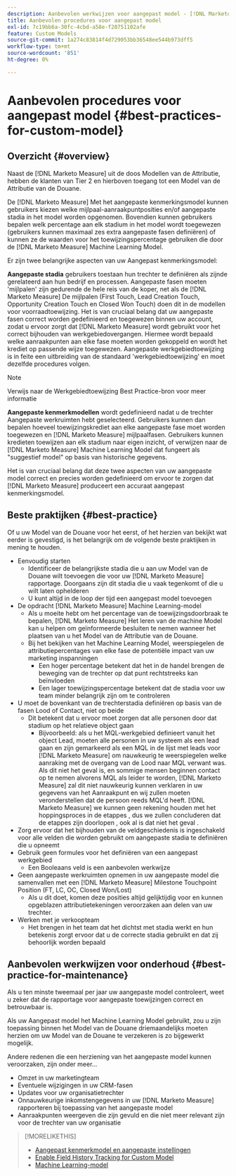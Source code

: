 ```yaml
---
description: Aanbevolen werkwijzen voor aangepast model - [!DNL Marketo Measure]
title: Aanbevolen procedures voor aangepast model
exl-id: 7c19bb6a-30fc-4cbd-a58e-f20751102afe
feature: Custom Models
source-git-commit: 1a274c83814f4d729053bb36548ee544b973dff5
workflow-type: tm+mt
source-wordcount: '851'
ht-degree: 0%

---
```


# Aanbevolen procedures voor aangepast model {#best-practices-for-custom-model}

## Overzicht {#overview}

Naast de [!DNL Marketo Measure] uit de doos Modellen van de Attributie, hebben de klanten van Tier 2 en hierboven toegang tot een Model van de Attributie van de Douane.

De [!DNL Marketo Measure] Met het aangepaste kenmerkingsmodel kunnen gebruikers kiezen welke mijlpaal-aanraakpuntposities en/of aangepaste stadia in het model worden opgenomen. Bovendien kunnen gebruikers bepalen welk percentage aan elk stadium in het model wordt toegewezen (gebruikers kunnen maximaal zes extra aangepaste fasen definiëren) of kunnen ze de waarden voor het toewijzingspercentage gebruiken die door de [!DNL Marketo Measure] Machine Learning Model.

Er zijn twee belangrijke aspecten van uw Aangepast kenmerkingsmodel:

**Aangepaste stadia** gebruikers toestaan hun trechter te definiëren als zijnde gerelateerd aan hun bedrijf en processen. Aangepaste fasen moeten &#39;mijlpalen&#39; zijn gedurende de hele reis van de koper, net als de [!DNL Marketo Measure] De mijlpalen (First Touch, Lead Creation Touch, Opportunity Creation Touch en Closed Won Touch) doen dit in de modellen voor voorraadtoewijzing. Het is van cruciaal belang dat uw aangepaste fasen correct worden gedefinieerd en toegewezen binnen uw account, zodat u ervoor zorgt dat [!DNL Marketo Measure] wordt gebruikt voor het correct bijhouden van werkgebiedovergangen. Hiermee wordt bepaald welke aanraakpunten aan elke fase moeten worden gekoppeld en wordt het krediet op passende wijze toegewezen. Aangepaste werkgebiedtoewijzing is in feite een uitbreiding van de standaard &#39;werkgebiedtoewijzing&#39; en moet dezelfde procedures volgen.

>[!NOTE]
>
>Verwijs naar de Werkgebiedtoewijzing Best Practice-bron voor meer informatie

**Aangepaste kenmerkmodellen** wordt gedefinieerd nadat u de trechter Aangepaste werkruimten hebt geselecteerd. Gebruikers kunnen dan bepalen hoeveel toewijzingskrediet aan elke aangepaste fase moet worden toegewezen en [!DNL Marketo Measure] mijlpaalfasen. Gebruikers kunnen kredieten toewijzen aan elk stadium naar eigen inzicht, of verwijzen naar de [!DNL Marketo Measure] Machine Learning Model dat fungeert als &quot;suggestief model&quot; op basis van historische gegevens.

Het is van cruciaal belang dat deze twee aspecten van uw aangepaste model correct en precies worden gedefinieerd om ervoor te zorgen dat [!DNL Marketo Measure] produceert een accuraat aangepast kenmerkingsmodel.

## Beste praktijken {#best-practice}

Of u uw Model van de Douane voor het eerst, of het herzien van bekijkt wat eerder is gevestigd, is het belangrijk om de volgende beste praktijken in mening te houden.

* Eenvoudig starten
   * Identificeer de belangrijkste stadia die u aan uw Model van de Douane wilt toevoegen die voor uw [!DNL Marketo Measure] rapportage. Doorgaans zijn dit stadia die u vaak tegenkomt of die u wilt laten ophelderen
   * U kunt altijd in de loop der tijd een aangepast model toevoegen
* De opdracht [!DNL Marketo Measure] Machine Learning-model
   * Als u moeite hebt om het percentage van de toewijzingsdoorbraak te bepalen, [!DNL Marketo Measure] Het leren van de machine Model kan u helpen om geïnformeerde besluiten te nemen wanneer het plaatsen van u het Model van de Attributie van de Douane.
   * Bij het bekijken van het Machine Learning Model, weerspiegelen de attributiepercentages van elke fase de potentiële impact van uw marketing inspanningen
      * Een hoger percentage betekent dat het in de handel brengen de beweging van de trechter op dat punt rechtstreeks kan beïnvloeden
      * Een lager toewijzingspercentage betekent dat de stadia voor uw team minder belangrijk zijn om te controleren
* U moet de bovenkant van de trechterstadia definiëren op basis van de fasen Lood of Contact, niet op beide
   * Dit betekent dat u ervoor moet zorgen dat alle personen door dat stadium op het relatieve object gaan
      * Bijvoorbeeld: als u het MQL-werkgebied definieert vanuit het object Lead, moeten alle personen in uw systeem als een lead gaan en zijn gemarkeerd als een MQL in de lijst met leads voor [!DNL Marketo Measure] om nauwkeurig te weerspiegelen welke aanraking met de overgang van de Lood naar MQL verwant was. Als dit niet het geval is, en sommige mensen beginnen contact op te nemen alvorens MQL als leider te worden, [!DNL Marketo Measure] zal dit niet nauwkeurig kunnen verklaren in uw gegevens van het Aanraakpunt en wij zullen moeten veronderstellen dat de persoon reeds MQL&#39;d heeft. [!DNL Marketo Measure] we kunnen geen rekening houden met het hoppingsproces in de etappes , dus we zullen concluderen dat de etappes zijn doorlopen , ook al is dat niet het geval .
* Zorg ervoor dat het bijhouden van de veldgeschiedenis is ingeschakeld voor alle velden die worden gebruikt om aangepaste stadia te definiëren die u opneemt
* Gebruik geen formules voor het definiëren van een aangepast werkgebied
   * Een Booleaans veld is een aanbevolen werkwijze
* Geen aangepaste werkruimten opnemen in uw aangepaste model die samenvallen met een [!DNL Marketo Measure] Milestone Touchpoint Position (FT, LC, OC, Closed Won/Lost)
   * Als u dit doet, komen deze posities altijd gelijktijdig voor en kunnen opgeblazen attributietekeningen veroorzaken aan delen van uw trechter.
* Werken met je verkoopteam
   * Het brengen in het team dat het dichtst met stadia werkt en hun betekenis zorgt ervoor dat u de correcte stadia gebruikt en dat zij behoorlijk worden bepaald

## Aanbevolen werkwijzen voor onderhoud {#best-practice-for-maintenance}

Als u ten minste tweemaal per jaar uw aangepaste model controleert, weet u zeker dat de rapportage voor aangepaste toewijzingen correct en betrouwbaar is.

Als uw Aangepast model het Machine Learning Model gebruikt, zou u zijn toepassing binnen het Model van de Douane driemaandelijks moeten herzien om uw Model van de Douane te verzekeren is zo bijgewerkt mogelijk.

Andere redenen die een herziening van het aangepaste model kunnen veroorzaken, zijn onder meer...

* Omzet in uw marketingteam
* Eventuele wijzigingen in uw CRM-fasen
* Updates voor uw organisatietrechter
* Onnauwkeurige inkomstengegevens in uw [!DNL Marketo Measure] rapporteren bij toepassing van het aangepaste model
* Aanraakpunten weergeven die zijn gevuld en die niet meer relevant zijn voor de trechter van uw organisatie

>[!MORELIKETHIS]
>
>* [Aangepast kenmerkmodel en aangepaste instellingen](/help/advanced-marketo-measure-features/custom-attribution-models/custom-attribution-model-and-setup.md)
>* [Enable Field History Tracking for Custom Model](/help/advanced-marketo-measure-features/custom-attribution-models/custom-model-setup-enable-field-history-tracking.md)
>* [Machine Learning-model](/help/advanced-marketo-measure-features/custom-attribution-models/machine-learning-model-faq.md)
